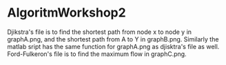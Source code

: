 # AlgoritmWorkshop2
Djikstra's file is to find the shortest path from node x to node y in graphA.png, and the shortest path from A to Y in graphB.png.
Similarly the matlab sript has the same function for graphA.png as djisktra's file as well.
Ford-Fulkeron's file is to find the maximum flow in graphC.png.
